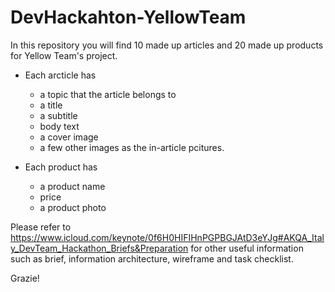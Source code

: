 # DevHackahton-YellowTeam

In this repository you will find 10 made up articles and 20 made up products for Yellow Team's project.

* Each arcticle has
  * a topic that the article belongs to
  * a title
  * a subtitle
  * body text
  * a cover image
  * a few other images as the in-article pcitures.

* Each product has
  * a product name
  * price
  * a product photo

Please refer to https://www.icloud.com/keynote/0f6H0HIFIHnPGPBGJAtD3eYJg#AKQA_Italy_DevTeam_Hackathon_Briefs&Preparation for other useful information such as brief, information architecture, wireframe and task checklist.

Grazie!
